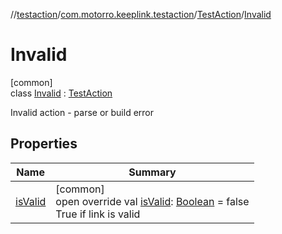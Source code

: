 //[testaction](../../../../index.md)/[com.motorro.keeplink.testaction](../../index.md)/[TestAction](../index.md)/[Invalid](index.md)

# Invalid

[common]\
class [Invalid](index.md) : [TestAction](../index.md)

Invalid action - parse or build error

## Properties

| Name | Summary |
|---|---|
| [isValid](is-valid.md) | [common]<br>open override val [isValid](is-valid.md): [Boolean](https://kotlinlang.org/api/latest/jvm/stdlib/kotlin/-boolean/index.html) = false<br>True if link is valid |
